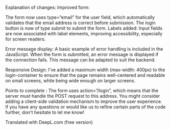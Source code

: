 Explanation of changes:
Improved form:

The form now uses type=“email” for the user field, which automatically validates that the email address is correct before submission.
The login button is now of type submit to submit the form.
Labels added: Input fields are now associated with label elements, improving accessibility, especially for screen readers.

Error message display: A basic example of error handling is included in the JavaScript. When the form is submitted, an error message is displayed if the connection fails. This message can be adapted to suit the backend.

Responsive Design: I've added a maximum width (max-width: 400px) to the login-container to ensure that the page remains well-centered and readable on small screens, while being wide enough on larger screens.

Points to complete :
The form uses action=“/login”, which means that the server must handle the POST request to this address.
You might consider adding a client-side validation mechanism to improve the user experience.
If you have any questions or would like us to refine certain parts of the code further, don't hesitate to let me know!

Translated with DeepL.com (free version)